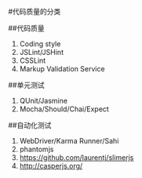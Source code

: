 #代码质量的分类

##代码质量
1. Coding style
2. JSLint/JSHint
3. CSSLint
4. Markup Validation Service

##单元测试
1. QUnit/Jasmine
2. Mocha/Should/Chai/Expect

##自动化测试
1. WebDriver/Karma Runner/Sahi
2. phantomjs
3. https://github.com/laurentj/slimerjs
4. http://casperjs.org/
